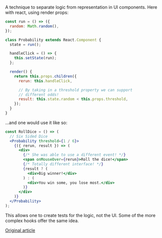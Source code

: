 A technique to separate logic from representation in UI components. Here with react, using render props:
```jsx
const run = () => ({
  random: Math.random(),
});

class Probability extends React.Component {
  state = run();

  handleClick = () => {
    this.setState(run);
  };

  render() {
    return this.props.children({
      rerun: this.handleClick,

      // By taking in a threshold property we can support
      // different odds!
      result: this.state.random < this.props.threshold,
    });
  }
}
```
...and one would use it like so:
```jsx
const RollDice = () => (
  // Six Sided Dice
  <Probability threshold={1 / 6}>
    {({ rerun, result }) => (
      <div>
        {/* She was able to use a different event! */}
        <span onMouseOver={rerun}>Roll the dice!</span>
        {/* Totally different interface! */}
        {result ? (
          <div>Big winner!</div>
        ) : (
          <div>You win some, you lose most.</div>
        )}
      </div>
    )}
  </Probability>
);
```

This allows one to create tests for the logic, not the UI.
Some of the more complex hooks offer the same idea.

[Original article](https://www.merrickchristensen.com/articles/headless-user-interface-components)